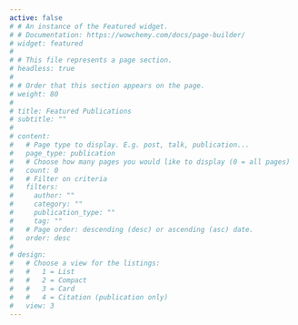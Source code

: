 ```yaml
---
active: false
# # An instance of the Featured widget.
# # Documentation: https://wowchemy.com/docs/page-builder/
# widget: featured
# 
# # This file represents a page section.
# headless: true
# 
# # Order that this section appears on the page.
# weight: 80
# 
# title: Featured Publications
# subtitle: ""
# 
# content:
#   # Page type to display. E.g. post, talk, publication...
#   page_type: publication
#   # Choose how many pages you would like to display (0 = all pages)
#   count: 0
#   # Filter on criteria
#   filters:
#     author: ""
#     category: ""
#     publication_type: ""
#     tag: ""
#   # Page order: descending (desc) or ascending (asc) date.
#   order: desc
# 
# design:
#   # Choose a view for the listings:
#   #   1 = List
#   #   2 = Compact
#   #   3 = Card
#   #   4 = Citation (publication only)
#   view: 3
---
```

